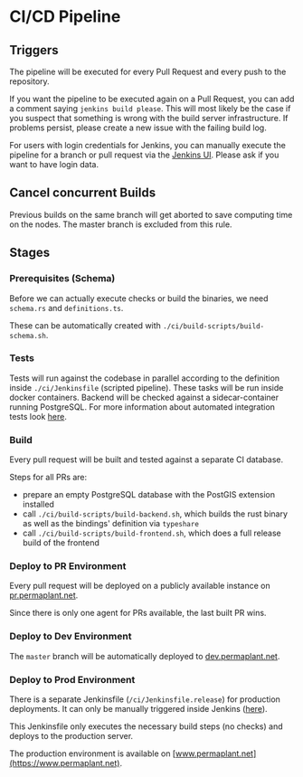 # CI/CD Pipeline

## Triggers

The pipeline will be executed for every Pull Request and every push to the repository.

If you want the pipeline to be executed again on a Pull Request, you can add a comment saying `jenkins build please`.
This will most likely be the case if you suspect that something is wrong with the build server infrastructure.
If problems persist, please create a new issue with the failing build log.

For users with login credentials for Jenkins, you can manually execute the pipeline for a branch or pull request via the [Jenkins UI](https://build.libelektra.org).
Please ask if you want to have login data.

## Cancel concurrent Builds

Previous builds on the same branch will get aborted to save computing time on the nodes. The master branch is excluded from this rule.

## Stages

### Prerequisites (Schema)

Before we can actually execute checks or build the binaries, we need `schema.rs` and `definitions.ts`.

These can be automatically created with `./ci/build-scripts/build-schema.sh`.

### Tests

Tests will run against the codebase in parallel according to the definition inside `./ci/Jenkinsfile` (scripted pipeline).
These tasks will be run inside docker containers.
Backend will be checked against a sidecar-container running PostgreSQL.
For more information about automated integration tests look [here](./tests/README.md).

### Build

Every pull request will be built and tested against a separate CI database.

Steps for all PRs are:

- prepare an empty PostgreSQL database with the PostGIS extension installed
- call `./ci/build-scripts/build-backend.sh`, which builds the rust binary as well as the bindings' definition via `typeshare`
- call `./ci/build-scripts/build-frontend.sh`, which does a full release build of the frontend

### Deploy to PR Environment

Every pull request will be deployed on a publicly available instance on [pr.permaplant.net](https://pr.permaplant.net).

Since there is only one agent for PRs available, the last built PR wins.

### Deploy to Dev Environment

The `master` branch will be automatically deployed to [dev.permaplant.net](https://dev.permaplant.net).

### Deploy to Prod Environment

There is a separate Jenkinsfile (`/ci/Jenkinsfile.release`) for production deployments.
It can only be manually triggered inside Jenkins ([here](https://build.libelektra.org/job/PermaplanT-Release/)).

This Jenkinsfile only executes the necessary build steps (no checks) and deploys to the production server.

The production environment is available on [www.permaplant.net](https://www.permaplant.net).
